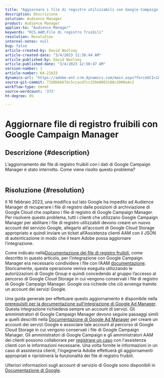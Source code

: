 ```yaml
---
title: "Aggiornare i file di registro utilizzabili con Google Campaign Manager"
description: Descrizione
solution: Audience Manager
product: Audience Manager
applies-to: "Audience Manager"
keywords: "KCS,AAM,File di registro fruibili"
resolution: Resolution
internal-notes: null
bug: false
article-created-by: David Woolsey
article-created-date: "3/4/2023 12:36:44 AM"
article-published-by: David Woolsey
article-published-date: "3/4/2023 12:50:47 AM"
version-number: 1
article-number: KA-21633
dynamics-url: "https://adobe-ent.crm.dynamics.com/main.aspx?forceUCI=1&pagetype=entityrecord&etn=knowledgearticle&id=5a0c719f-24ba-ed11-83fe-6045bd006239"
source-git-commit: 7320bbb67dc5ccacd7cc239e8863168c2000a4c2
workflow-type: tm+mt
source-wordcount: '373'
ht-degree: 0%

---
```


# Aggiornare file di registro fruibili con Google Campaign Manager

## Descrizione {#description}

L’aggiornamento dei file di registro fruibili con i dati di Google Campaign Manager è stato interrotto. Come viene risolto questo problema?
<br> 

## Risoluzione {#resolution}


Il 16 febbraio 2023, una modifica sul lato Google ha impedito ad Audience Manager di recuperare i file di registro dalle posizioni di archiviazione di Google Cloud che ospitano i file di registro di Google Campaign Manager. Per risolvere questo problema, tutti i clienti che utilizzano Google Campaign Manager per abilitare i file di registro utilizzabili devono creare un nuovo account del servizio Google, allegarlo all’account di Google Cloud Storage appropriato e quindi inviare un ticket all’Assistenza clienti AAM con il JSON di autenticazione in modo che il team Adobe possa aggiornare l’integrazione.

Come indicato nella[Documentazione dei file di registro fruibili](https://experienceleague.adobe.com/docs/audience-manager/user-guide/implementation-integration-guides/media-data-integration/actionable-log-files.html?lang=en), come descritto in questo articolo, per l’integrazione con Google Campaign Manager era necessario condividere i file con l’AAM [documentazione](https://experienceleague.adobe.com/docs/audience-manager/user-guide/reporting/audience-optimization-reports/audience-optimization-advertisers/import-dcm.html?lang=en). Storicamente, questa operazione veniva eseguita utilizzando le autorizzazioni di Google Group e quindi concedendo al gruppo l’accesso al percorso di Google Cloud Storage in cui vengono conservati i file di registro di Google Campaign Manager. Google ora richiede che ciò avvenga tramite un account dei servizi Google.

Una guida generale per effettuare questo aggiornamento è disponibile nella [prerequisiti per la documentazione sull’integrazione di Google Ad Manager](https://experienceleague.adobe.com/docs/audience-manager/user-guide/reporting/audience-optimization-reports/audience-optimization-publishers/import-dfp.html?lang=en). Questa integrazione richiedeva sempre un account di servizi. Gli amministratori di Google Campaign Manager devono seguire passaggi simili a quelli descritti nella [Documentazione di Google Ad Manager](https://experienceleague.adobe.com/docs/audience-manager/user-guide/reporting/audience-optimization-reports/audience-optimization-publishers/import-dfp.html?lang=en) per creare un account dei servizi Google e associare tale account al percorso di Google Cloud Storage in cui vengono conservati i file di Google Campaign Manager. Gli amministratori di Google Campaign e gli amministratori AAM dei clienti possono collaborare per [registrare un caso](https://experienceleague.adobe.com/docs/customer-one/using/home.html) con l&#39;assistenza clienti con le informazioni necessarie. Una volta fornite le informazioni in un caso di assistenza clienti, l’ingegneria Adobe effettuerà gli aggiornamenti appropriati e ripristinerà la funzionalità dei file di registro fruibili.

Ulteriori informazioni sugli account di servizio di Google sono disponibili in [Documentazione di Google](https://cloud.google.com/iam/docs/service-accounts-create#creating_a_service_account).
